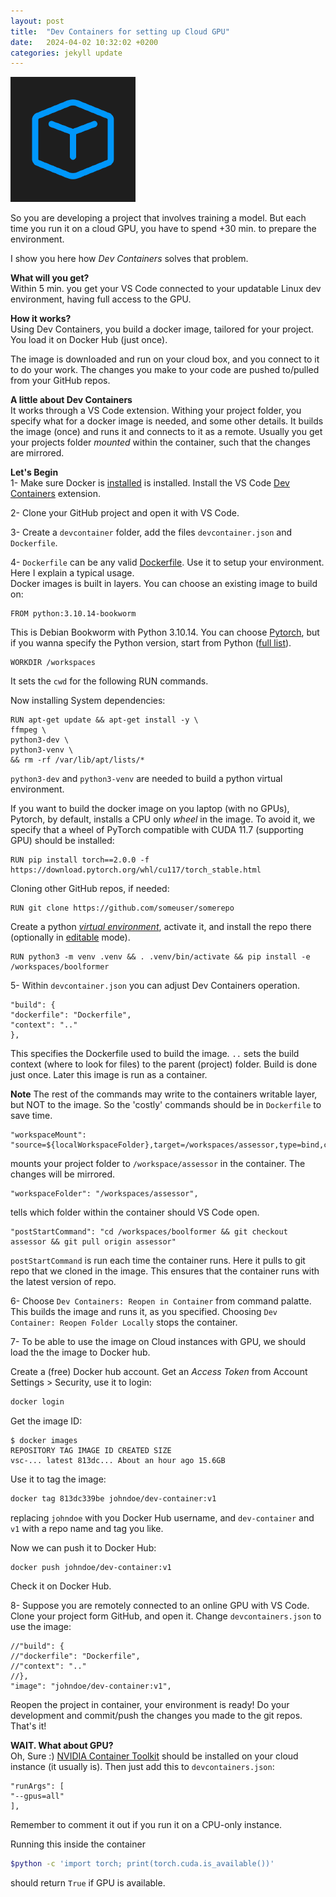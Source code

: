 ```yaml
---
layout: post
title:  "Dev Containers for setting up Cloud GPU"
date:   2024-04-02 10:32:02 +0200
categories: jekyll update
---
```

![Dev Containers Logo](/assets/images/devc_logo.png)

So you are developing a project that involves training a model. But each time you run it on a cloud GPU, you have to spend +30 min. to prepare the environment.

I show you here how *Dev Containers* solves that problem.

__What will you get?__\
Within 5 min. you get your VS Code connected to your updatable Linux dev environment, having full access to the GPU. 

__How it works?__\
Using Dev Containers, you build a docker image, tailored for your project. You load it on Docker Hub (just once).

The image is downloaded and run on your cloud box, and you connect to it to do your work. The changes you make to your code are pushed to/pulled from your GitHub repos. 

__A little about Dev Containers__\
It works through a VS Code extension. Withing your project folder, you specify what for a docker image is needed, and some other details. It builds the image (once) and runs it and connects to it as a remote. Usually you get your projects folder _mounted_ within the container, such that the changes are mirrored.

__Let's Begin__\
1- Make sure Docker is [installed](https://docs.docker.com/engine/install/) is installed. Install the VS Code [Dev Containers](https://marketplace.visualstudio.com/items?itemName=ms-vscode-remote.remote-containers) extension.

2- Clone your GitHub project and open it with VS Code.

3- Create a `devcontainer` folder, add the files `devcontainer.json` and `Dockerfile`. 

4- `Dockerfile` can be any valid [Dockerfile](https://docs.docker.com/develop/develop-images/dockerfile_best-practices/). Use it to setup your environment. Here I explain a typical usage.\
Docker images is built in layers. You can choose an existing image to build on: 
```
FROM python:3.10.14-bookworm
```
This is Debian Bookworm with Python 3.10.14. You can choose [Pytorch](https://hub.docker.com/r/pytorch/pytorch), but if you wanna specify the Python version, start from Python ([full list](https://hub.docker.com/_/python)).

```
WORKDIR /workspaces  
```
It sets the `cwd` for the  following RUN commands.

Now installing System dependencies: 
```
RUN apt-get update && apt-get install -y \
ffmpeg \
python3-dev \
python3-venv \
&& rm -rf /var/lib/apt/lists/*
```
`python3-dev` and `python3-venv` are needed to build a python virtual environment. 

If you want to build the docker image on you laptop (with no GPUs), Pytorch, by default,  installs a CPU only _wheel_ in the image. To avoid it, we specify that a wheel of PyTorch compatible with CUDA 11.7 (supporting GPU) should be installed: 
```
RUN pip install torch==2.0.0 -f https://download.pytorch.org/whl/cu117/torch_stable.html
```

Cloning other GitHub repos, if needed:
```
RUN git clone https://github.com/someuser/somerepo
```
Create a python [*virtual environment*](https://docs.python.org/3/library/venv.html), activate it, and install the repo there (optionally in [editable](https://packaging.python.org/en/latest/guides/distributing-packages-using-setuptools/#working-in-development-mode) mode). 
```
RUN python3 -m venv .venv && . .venv/bin/activate && pip install -e /workspaces/boolformer
```

5- Within `devcontainer.json` you can adjust Dev Containers operation. 
```
"build": {
"dockerfile": "Dockerfile",
"context": ".."
},
```
This specifies the Dockerfile used to build the image. `..` sets the build context (where to look for files) to the parent (project) folder. Build is done just once. Later this image is run as a container.

**Note** The rest of the commands may write to the containers writable layer, but NOT to the image. So the 'costly' commands should be in `Dockerfile` to save time.

```
"workspaceMount": "source=${localWorkspaceFolder},target=/workspaces/assessor,type=bind,consistency=delegated",
```
mounts your project folder to `/workspace/assessor` in the container. The changes will be mirrored. 

```
"workspaceFolder": "/workspaces/assessor",
```
tells which folder within the container should VS Code open. 

```
"postStartCommand": "cd /workspaces/boolformer && git checkout assessor && git pull origin assessor"
```
`postStartCommand` is run each time the container runs. Here it pulls to git repo that we cloned in the image. This ensures that the container runs with the latest version of repo.

6- Choose `Dev Containers: Reopen in Container` from command palatte. This builds the image and runs it, as you specified. Choosing `Dev Container: Reopen Folder Locally` stops the container.

7- To be able to use the image on Cloud instances with GPU, we should load the the image to Docker hub. 

Create a (free) Docker hub account. Get an *Access Token* from Account Settings > Security, use it to login: 
```bash
docker login
```
Get the image ID:
```
$ docker images 
REPOSITORY TAG IMAGE ID CREATED SIZE 
vsc-... latest 813dc... About an hour ago 15.6GB
```
Use it to tag the image:
```bash
docker tag 813dc339be johndoe/dev-container:v1
```
replacing `johndoe` with you Docker Hub username, and `dev-container` and `v1` with a repo name and tag you like.

Now we can push it to Docker Hub:
```
docker push johndoe/dev-container:v1
```
Check it on Docker Hub.

8- Suppose you are remotely connected to an online GPU with VS Code. Clone your project form GitHub, and open it. Change `devcontainers.json` to use the image:
```
//"build": {
//"dockerfile": "Dockerfile",
//"context": ".."
//},
"image": "johndoe/dev-container:v1",
```
Reopen the project in container, your environment is ready! Do your development and commit/push the changes you made to the git repos. That's it!

**WAIT. What about GPU?**\
Oh, Sure :) [NVIDIA Container Toolkit](https://docs.nvidia.com/datacenter/cloud-native/container-toolkit/latest/install-guide.html) should be installed on your cloud instance (it usually is). Then just add this to `devcontainers.json`:
```
"runArgs": [
"--gpus=all"
],
```
Remember to comment it out if you run it on a CPU-only instance.

Running this inside the container
```bash
$python -c 'import torch; print(torch.cuda.is_available())'
```
should return `True` if GPU is available.
